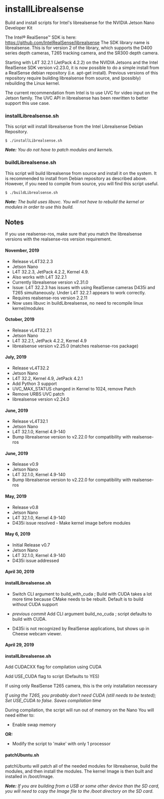 # installLibrealsense
Build and install scripts for Intel's librealsense for the NVIDIA Jetson Nano Developer Kit

The Intel® RealSense™ SDK is here: https://github.com/IntelRealSense/librealsense
The SDK library name is librealsense. This is for version 2 of the library, which supports
the D400 series depth cameras, T265 tracking camera, and the SR300 depth camera.

Starting with L4T 32.2.1 (JetPack 4.2.2) on the NVIDIA Jetsons and the Intel RealSense SDK 
version v2.23.0, it is now possible to do a simple install from a RealSense debian repository
(i.e. apt-get install). Previous versions of this repository require building librealsense from source, and (possibly) rebuilding the Linux kernel.

The current recommendation from Intel is to use UVC for video input on the Jetson family. The
UVC API in librealsense has been rewritten to better support this use case.

<h3>installLibrealsense.sh</h3>
This script will install librealsense from the Intel Librealsense Debian Repository.


```
$ ./installLibrealsense.sh
```

<em><b>Note:</b> You do not have to patch modules and kernels.</em>

<h3>buildLibrealsense.sh</h3>
This script will build librealsense from source and install it on the system. It is recommended to install from Debian repository as described above. However, if you need to compile from source, you will find this script useful.

```
$ ./buildLibrealsense.sh
```

<em><b>Note:</b> The build uses libuvc. You will not have to rebuild the kernel or modules in order to use this build.</em>

<h2>Notes</h2>
If you use realsense-ros, make sure that you match the librealsense versions with the realsense-ros version requirement.

<h4>November, 2019</h4>

* Release vL4T32.2.3
* Jetson Nano
* L4T 32.2.3, JetPack 4.2.2, Kernel 4.9.
* Also works with L4T 32.2.1
* Currently librealsense version v2.31.0
* Issue: L4T 32.2.3 has issues with using RealSense cameras D435i and T265 simultaneously. Under L4T 32.2.1 appears to work correctly.
* Requires realsense-ros version 2.2.11 
* Now uses libuvc in buildLibrealsense, no need to recompile linux kernel/modules

<h4>October, 2019</h4>

* Release vL4T32.2.1
* Jetson Nano
* L4T 32.2.1, JetPack 4.2.2, Kernel 4.9 
* librealsense version v2.25.0 (matches realsense-ros package)


<h4>July, 2019</h4>

* Release vL4T32.2
* Jetson Nano
* L4T 32.2, Kernel 4.9, JetPack 4.2.1
* Add Python 3 support
* UVC_MAX_STATUS changed in Kernel to 1024, remove Patch 
* Remove URBS UVC patch
* librealsense version v2.24.0

<h4>June, 2019</h4>

* Release vL4T32.1
* Jetson Nano
* L4T 32.1.0, Kernel 4.9-140
* Bump librealsense version to v2.22.0 for compatibility with realsense-ros

<h4>June, 2019</h4>

* Release v0.9
* Jetson Nano
* L4T 32.1.0, Kernel 4.9-140
* Bump librealsense version to v2.22.0 for compatibility with realsense-ros

<h4>May, 2019</h4>

* Release v0.8
* Jetson Nano
* L4T 32.1.0, Kernel 4.9-140
* D435i issue resolved - Make kernel image before modules 


<h4>May 6, 2019</h4>

* Initial Release v0.7
* Jetson Nano
* L4T 32.1.0, Kernel 4.9-140
* D435i issue addressed

<h4>April 30, 2019</h4>
<h4>installLibrealsense.sh</h4>

* Switch CLI argument to build_with_cuda ; Build with CUDA takes a lot more time because CMake needs to be rebuilt. Default is to build without CUDA support

* <em>previous commit</em> Add CLI argument build_no_cuda ; script defaults to build with CUDA. 

* D435i is not recognized by RealSense applications, but shows up in Cheese webcam viewer.


<h4>April 29, 2019</h4>
<h4>installLibrealsense.sh</h4>

Add CUDACXX flag for compilation using CUDA

Add USE_CUDA flag to script (Defaults to YES)

If using only RealSense T265 camera, this is the only installation necessary

<em>If using the T265, you probably don't need CUDA (still needs to be tested); Set USE_CUDA to false. Saves compilation time</em>

During compilation, the script will run out of memory on the Nano
You will need either to:

* Enable swap memory

<b>OR:</b>

* Modify the script to 'make' with only 1 processor

<h4>patchUbuntu.sh</h4>

patchUbuntu will patch all of the needed modules for librealsense, build the modules, and then install the modules. The kernel Image is then built and installed in /boot/Image.

<em><b>Note:</b> If you are building from a USB or some other device than the SD card, you will need to copy the Image file to the /boot directory on the SD card.</em>

